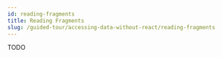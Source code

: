 ```yaml
---
id: reading-fragments
title: Reading Fragments
slug: /guided-tour/accessing-data-without-react/reading-fragments
---
```

TODO
